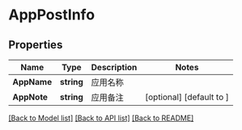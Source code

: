 # AppPostInfo

## Properties

Name | Type | Description | Notes
------------ | ------------- | ------------- | -------------
**AppName** | **string** | 应用名称 | 
**AppNote** | **string** | 应用备注 | [optional] [default to ]

[[Back to Model list]](../README.md#documentation-for-models) [[Back to API list]](../README.md#documentation-for-api-endpoints) [[Back to README]](../README.md)


